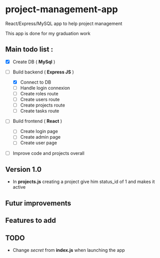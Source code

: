 # project-management-app

React/Express/MySQL app to help project management

This app is done for my graduation work

## Main todo list :

* [x] Create DB ( **MySql** )

* [ ] Build backend ( **Express JS** )
    * [x] Connect to DB
    * [ ] Handle login connexion
    * [ ] Create roles route
    * [ ] Create users route
    * [ ] Create projects route
    * [ ] Create tasks route

* [ ] Build frontend ( **React** )
    * [ ] Create login page
    * [ ] Create admin page
    * [ ] Create user page

* [ ] Improve code and projects overall

## Version 1.0
- In **projects.js** creating a project give him status_id of 1 and makes it active

## Futur improvements

## Features to add

## TODO
- Change <em>secret</em> from **index.js** when launching the app